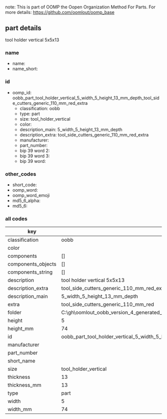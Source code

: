 #   

note: This is part of OOMP the Oopen Organization Method For Parts. For more details: https://github.com/oomlout/oomp_base

##  part details



tool holder vertical 5x5x13

### name
* name: 
* name_short: 
### id
* oomp_id: oobb_part_tool_holder_vertical_5_width_5_height_13_mm_depth_tool_side_cutters_generic_110_mm_red_extra
  * classification: oobb
  * type: part
  * size: tool_holder_vertical
  * color: 
  * description_main: 5_width_5_height_13_mm_depth
  * description_extra: tool_side_cutters_generic_110_mm_red_extra
  * manufacturer: 
  * part_number: 
  * bip 39 word 2: 
  * bip 39 word 3: 
  * bip 39 word: 

### other_codes
* short_code: 
* oomp_word: 
* oomp_word_emoji 
* md5_6_alpha: 
* md5_6: 









### all codes 
| key | value |  
| --- | --- |  
| classification | oobb |  
| color |  |  
| components | [] |  
| components_objects | [] |  
| components_string | [] |  
| description | tool holder vertical 5x5x13 |  
| description_extra | tool_side_cutters_generic_110_mm_red_extra |  
| description_main | 5_width_5_height_13_mm_depth |  
| extra | tool_side_cutters_generic_110_mm_red |  
| folder | C:\gh\oomlout_oobb_version_4_generated_parts\things\oobb_part_tool_holder_vertical_5_width_5_height_13_mm_depth_tool_side_cutters_generic_110_mm_red_extra |  
| height | 5 |  
| height_mm | 74 |  
| id | oobb_part_tool_holder_vertical_5_width_5_height_13_mm_depth_tool_side_cutters_generic_110_mm_red_extra |  
| manufacturer |  |  
| part_number |  |  
| short_name |  |  
| size | tool_holder_vertical |  
| thickness | 13 |  
| thickness_mm | 13 |  
| type | part |  
| width | 5 |  
| width_mm | 74 |  
